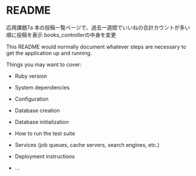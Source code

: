 # README


応用課題7a
本の投稿一覧ページで、過去一週間でいいねの合計カウントが多い順に投稿を表示
books_controllerの中身を変更



This README would normally document whatever steps are necessary to get the
application up and running.

Things you may want to cover:

* Ruby version

* System dependencies

* Configuration

* Database creation

* Database initialization

* How to run the test suite

* Services (job queues, cache servers, search engines, etc.)

* Deployment instructions

* ...
